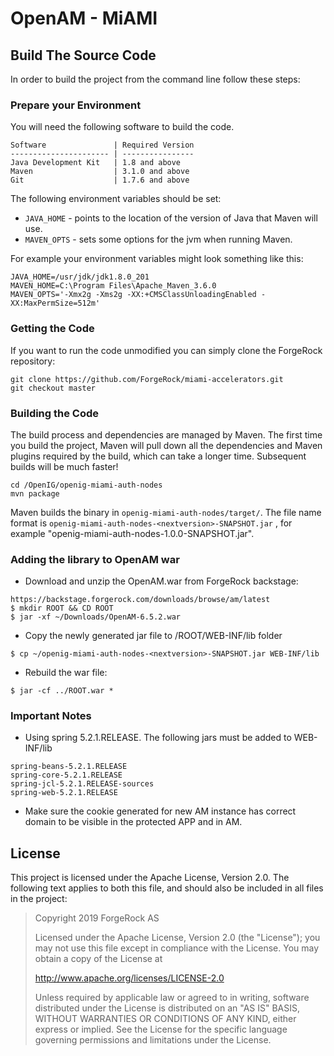 # OpenAM - MiAMI

## Build The Source Code

In order to build the project from the command line follow these steps:

### Prepare your Environment

You will need the following software to build the code.

```
Software               | Required Version
---------------------- | ----------------
Java Development Kit   | 1.8 and above
Maven                  | 3.1.0 and above
Git                    | 1.7.6 and above
```
The following environment variables should be set:

- `JAVA_HOME` - points to the location of the version of Java that Maven will use.
- `MAVEN_OPTS` - sets some options for the jvm when running Maven.

For example your environment variables might look something like this:

```
JAVA_HOME=/usr/jdk/jdk1.8.0_201
MAVEN_HOME=C:\Program Files\Apache_Maven_3.6.0
MAVEN_OPTS='-Xmx2g -Xms2g -XX:+CMSClassUnloadingEnabled -XX:MaxPermSize=512m'
```

### Getting the Code

If you want to run the code unmodified you can simply clone the ForgeRock repository:

```
git clone https://github.com/ForgeRock/miami-accelerators.git
git checkout master
```


### Building the Code

The build process and dependencies are managed by Maven. The first time you build the project, Maven will pull 
down all the dependencies and Maven plugins required by the build, which can take a longer time. 
Subsequent builds will be much faster!

```
cd /OpenIG/openig-miami-auth-nodes
mvn package
```

Maven builds the binary in `openig-miami-auth-nodes/target/`. The file name format is `openig-miami-auth-nodes-<nextversion>-SNAPSHOT.jar` , 
for example "openig-miami-auth-nodes-1.0.0-SNAPSHOT.jar".


### Adding the library to OpenAM war

+ Download and unzip the OpenAM.war from ForgeRock backstage:

```
https://backstage.forgerock.com/downloads/browse/am/latest
$ mkdir ROOT && CD ROOT
$ jar -xf ~/Downloads/OpenAM-6.5.2.war
```

+ Copy the newly generated jar file to /ROOT/WEB-INF/lib folder

```
$ cp ~/openig-miami-auth-nodes-<nextversion>-SNAPSHOT.jar WEB-INF/lib
```

+ Rebuild the war file: 

```
$ jar -cf ../ROOT.war *
```

### Important Notes
+ Using spring 5.2.1.RELEASE. The following jars must be added to WEB-INF/lib

```
spring-beans-5.2.1.RELEASE
spring-core-5.2.1.RELEASE
spring-jcl-5.2.1.RELEASE-sources
spring-web-5.2.1.RELEASE
```

+ Make sure the cookie generated for new AM instance has correct domain to be visible in the protected APP and in AM.

## License

This project is licensed under the Apache License, Version 2.0. The following text applies to 
both this file, and should also be included in all files in the project:

>  Copyright 2019 ForgeRock AS
>
> Licensed under the Apache License, Version 2.0 (the "License");
> you may not use this file except in compliance with the License.
> You may obtain a copy of the License at
>
>    http://www.apache.org/licenses/LICENSE-2.0
>
>  Unless required by applicable law or agreed to in writing, software
>  distributed under the License is distributed on an "AS IS" BASIS,
>  WITHOUT WARRANTIES OR CONDITIONS OF ANY KIND, either express or implied.
>  See the License for the specific language governing permissions and
>  limitations under the License.